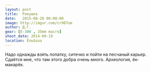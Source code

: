 ```yaml
---
layout: post
title:  Ракушка
date:   2015-08-20 00:00:00
image: http://imgur.com/cr987um
author: Д.Г.
gear: [E-300 , 35mm macro]
shoot_date: 2014-09-19
location: Ёльбаза
---
```


Надо однажды взять лопатку, ситечко и пойти на песчаный карьер. Сдаётся мне, что там этого добра очень много. Археология, ёк-макарёк.
